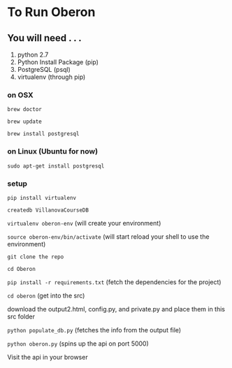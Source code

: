 # To Run Oberon

## You will need . . .
1. python 2.7
2. Python Install Package (pip)
3. PostgreSQL (psql)
4. virtualenv (through pip)

### on OSX

```brew doctor```

```brew update```

```brew install postgresql```

### on Linux (Ubuntu for now)

```sudo apt-get install postgresql```



### setup

```pip install virtualenv```

```createdb VillanovaCourseDB```

```virtualenv oberon-env``` (will create your environment)

```source oberon-env/bin/activate``` (will start reload your shell to use the environment)

```git clone the repo```

```cd Oberon```

```pip install -r requirements.txt``` (fetch the dependencies for the project)

```cd oberon``` (get into the src)

download the output2.html, config.py, and private.py and place them in this src folder

```python populate_db.py``` (fetches the info from the output file)

```python oberon.py``` (spins up the api on port 5000)

Visit the api in your browser



